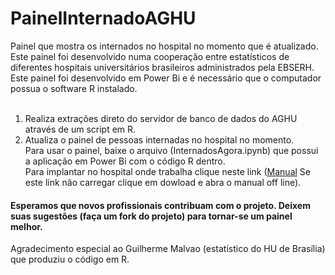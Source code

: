 # PainelInternadoAGHU
Painel que mostra os internados no hospital no momento que é atualizado.<br>
Este painel foi desenvolvido numa cooperação entre estatísticos de diferentes hospitais universitários brasileiros administrados pela EBSERH.<br>
Este painel foi desenvolvido em Power Bi e é necessário que o computador possua o software R instalado.<br><br>
1) Realiza extrações direto do servidor de banco de dados do AGHU através de um script em R.
2) Atualiza o painel de pessoas internadas no hospital no momento.<br>
Para usar o painel, baixe o arquivo (InternadosAgora.ipynb) que possui a aplicação em Power Bi com o código R dentro.<br>
Para implantar no hospital onde trabalha clique neste link (<a href="https://htmlpreview.github.io/?https://raw.githubusercontent.com/daltonpinheiro/PainelInternadoAGHU/master/ManualPainel.html">Manual</a> Se este link não carregar
clique em dowload e abra o manual off line).
#### Esperamos que novos profissionais contribuam com o projeto. Deixem suas sugestões (faça um fork do projeto) para tornar-se um painel melhor.<br>
Agradecimento especial ao Guilherme Malvao (estatístico do HU de Brasília) que produziu o código em R.<br>

